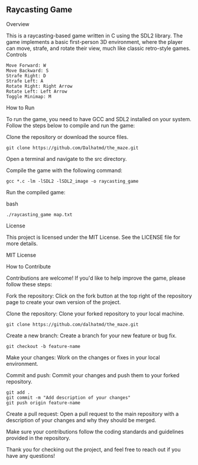 ## Raycasting Game
Overview

This is a raycasting-based game written in C using the SDL2 library. The game implements a basic first-person 3D environment, where the player can move, strafe, and rotate their view, much like classic retro-style games.
Controls

    Move Forward: W
    Move Backward: S
    Strafe Right: D
    Strafe Left: A
    Rotate Right: Right Arrow
    Rotate Left: Left Arrow
    Toggle Minimap: M

How to Run

To run the game, you need to have GCC and SDL2 installed on your system. Follow the steps below to compile and run the game:

Clone the repository or download the source files.

    git clone https://github.com/Dalhatmd/the_maze.git

Open a terminal and navigate to the src directory.

Compile the game with the following command:


    gcc *.c -lm -lSDL2 -lSDL2_image -o raycasting_game

Run the compiled game:

bash

    ./raycasting_game map.txt

License

This project is licensed under the MIT License. See the LICENSE file for more details.


MIT License


How to Contribute

Contributions are welcome! If you'd like to help improve the game, please follow these steps:

Fork the repository: Click on the fork button at the top right of the repository page to create your own version of the project.

Clone the repository: Clone your forked repository to your local machine.


    git clone https://github.com/dalhatmd/the_maze.git

Create a new branch: Create a branch for your new feature or bug fix.


    git checkout -b feature-name

Make your changes: Work on the changes or fixes in your local environment.

Commit and push: Commit your changes and push them to your forked repository.


    git add .
    git commit -m "Add description of your changes"
    git push origin feature-name

Create a pull request: Open a pull request to the main repository with a description of your changes and why they should be merged.

Make sure your contributions follow the coding standards and guidelines provided in the repository.

Thank you for checking out the project, and feel free to reach out if you have any questions!
